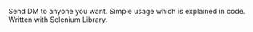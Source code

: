 Send DM to anyone you want. Simple usage which is explained in code.
Written with Selenium Library.

